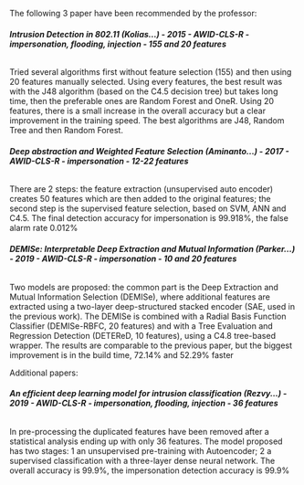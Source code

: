 The following 3 paper have been recommended by the professor: 

###### **Intrusion Detection in 802.11 (Kolias...) - 2015 - AWID-CLS-R - impersonation, flooding, injection - 155 and 20 features**

Tried several algorithms first without feature selection (155) and then using 20 features manually selected. 
Using every features, the best result was with the J48 algorithm (based on the C4.5 decision tree) but takes long time, then the preferable ones are Random Forest and OneR.
Using 20 features, there is a small increase in the overall accuracy but a clear improvement in the training speed. The best algorithms are J48, Random Tree and then Random Forest.


###### **Deep abstraction and Weighted Feature Selection (Aminanto...) - 2017 - AWID-CLS-R - impersonation - 12-22 features**

There are 2 steps: the feature extraction (unsupervised auto encoder) creates 50 features which are then added to the original features; the second step is the supervised feature selection, based on SVM, ANN and C4.5. The final detection accuracy for impersonation is 99.918%, the false alarm rate 0.012%


###### **DEMISe: Interpretable Deep Extraction and Mutual Information (Parker...) - 2019 - AWID-CLS-R - impersonation - 10 and 20 features**

Two models are proposed: the common part is the Deep Extraction and Mutual Information Selection (DEMISe), where additional features are extracted using a two-layer deep-structured stacked encoder (SAE, used in the previous work). 
The DEMISe  is combined with a Radial Basis Function Classifier (DEMISe-RBFC, 20 features) and with a Tree Evaluation and Regression Detection (DETEReD, 10 features), using a C4.8 tree-based wrapper. 
The results are comparable to the previous paper, but the biggest improvement is in the build time, 72.14% and 52.29% faster 


Additional papers:  

###### **An efficient deep learning model for intrusion classification  (Rezvy...) - 2019 - AWID-CLS-R - impersonation, flooding, injection - 36 features**
In pre-processing the duplicated features have been removed after a statistical analysis ending up with only 36 features. The model proposed has two stages: 1 an unsupervised pre-training with Autoencoder; 2 a supervised classification with a three-layer dense neural network.
The overall accuracy is 99.9%, the impersonation detection accuracy is 99.9%